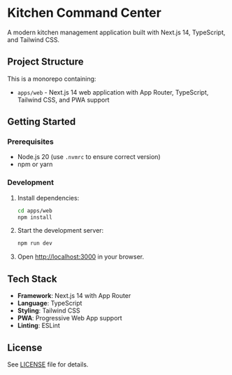 # Kitchen Command Center

A modern kitchen management application built with Next.js 14, TypeScript, and Tailwind CSS.

## Project Structure

This is a monorepo containing:

- `apps/web` - Next.js 14 web application with App Router, TypeScript, Tailwind CSS, and PWA support

## Getting Started

### Prerequisites

- Node.js 20 (use `.nvmrc` to ensure correct version)
- npm or yarn

### Development

1. Install dependencies:
   ```bash
   cd apps/web
   npm install
   ```

2. Start the development server:
   ```bash
   npm run dev
   ```

3. Open [http://localhost:3000](http://localhost:3000) in your browser.

## Tech Stack

- **Framework**: Next.js 14 with App Router
- **Language**: TypeScript
- **Styling**: Tailwind CSS
- **PWA**: Progressive Web App support
- **Linting**: ESLint

## License

See [LICENSE](LICENSE) file for details.
